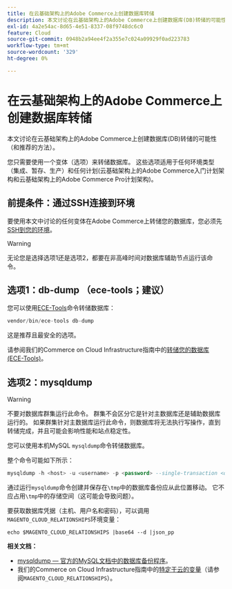 ```yaml
---
title: 在云基础架构上的Adobe Commerce上创建数据库转储
description: 本文讨论在云基础架构上的Adobe Commerce上创建数据库(DB)转储的可能性（和推荐的方法）。
exl-id: 4a2e54ac-8d65-4e51-8337-08f9748dc6c0
feature: Cloud
source-git-commit: 0948b2a94ee4f2a355e7c024a09929f0ad223783
workflow-type: tm+mt
source-wordcount: '329'
ht-degree: 0%

---
```


# 在云基础架构上的Adobe Commerce上创建数据库转储

本文讨论在云基础架构上的Adobe Commerce上创建数据库(DB)转储的可能性（和推荐的方法）。

您只需要使用一个变体（选项）来转储数据库。 这些选项适用于任何环境类型（集成、暂存、生产）和任何计划(云基础架构上的Adobe Commerce入门计划架构和云基础架构上的Adobe Commerce Pro计划架构)。

## 前提条件：通过SSH连接到环境

要使用本文中讨论的任何变体在Adobe Commerce上转储您的数据库，您必须先[SSH到您的环境](https://experienceleague.adobe.com/docs/commerce-cloud-service/user-guide/develop/secure-connections.html?lang=zh-Hans)。

>[!WARNING]
>
>无论您是选择选项1还是选项2，都要在非高峰时间对数据库辅助节点运行该命令。

## 选项1：db-dump （**ece-tools；建议**）

您可以使用[ECE-Tools](https://experienceleague.adobe.com/docs/commerce-cloud-service/user-guide/dev-tools/ece-tools/update-package.html?lang=zh-Hans)命令转储数据库：

```php
vendor/bin/ece-tools db-dump
```

这是推荐且最安全的选项。

请参阅我们的Commerce on Cloud Infrastructure指南中的[转储您的数据库(ECE-Tools)](https://experienceleague.adobe.com/docs/commerce-cloud-service/user-guide/develop/storage/database-dump.html?lang=zh-Hans)。

## 选项2：mysqldump

>[!WARNING]
>
>不要对数据库群集运行此命令。 群集不会区分它是针对主数据库还是辅助数据库运行的。 如果群集针对主数据库运行此命令，则数据库将无法执行写操作，直到转储完成，并且可能会影响性能和站点稳定性。

您可以使用本机MySQL `mysqldump`命令转储数据库。

整个命令可能如下所示：

```sql
mysqldump -h <host> -u <username> -p <password> --single-transaction <db_name> | gzip > /tmp/<dump_name>.sql.gz
```

通过运行`mysqldump`命令创建并保存在`\tmp`中的数据库备份应从此位置移动。 它不应占用`\tmp`中的存储空间（这可能会导致问题）。

要获取数据库凭据（主机、用户名和密码），可以调用`MAGENTO_CLOUD_RELATIONSHIPS`环境变量：

```
echo $MAGENTO_CLOUD_RELATIONSHIPS |base64 --d |json_pp
```

**相关文档：**

* [mysqldump — 官方的MySQL文档中的数据库备份程序](https://dev.mysql.com/doc/refman/8.0/en/mysqldump.html)。
* 我们的Commerce on Cloud Infrastructure指南中的[特定于云的变量](https://experienceleague.adobe.com/docs/commerce-cloud-service/user-guide/configure/env/stage/variables-cloud.html?lang=zh-Hans)（请参阅`MAGENTO_CLOUD_RELATIONSHIPS`）。
